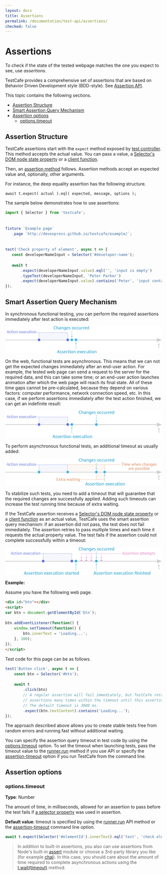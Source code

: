 ```yaml
---
layout: docs
title: Assertions
permalink: /documentation/test-api/assertions/
checked: false
---
```

# Assertions

To check if the state of the tested webpage matches the one you expect to see, use *assertions*.

TestCafe provides a comprehensive set of assertions that are based on Behavior Driven Development style (BDD-style).
See [Assertion API](assertion-api.md).

This topic contains the following sections.

* [Assertion Structure](#assertion-structure)
* [Smart Assertion Query Mechanism](#smart-assertion-query-mechanism)
* [Assertion options](#assertion-options)
  * [options.timeout](#optionstimeout)

## Assertion Structure

TestCafe assertions start with the `expect` method exposed by [test controller](../test-code-structure.html#test-controller).
This method accepts the actual value. You can pass a value, a [Selector's DOM node state property](../selecting-page-elements/selectors.md#define-assertion-actual-value)
or a [client function](../obtaining-data-from-the-client.md).

Then, an [assertion method](assertion-api.md) follows. Assertion methods accept an expected value
and, optionally, other arguments.

For instance, the deep equality assertion has the following structure.

```text
await t.expect( actual ).eql( expected, message, options );
```

The sample below demonstrates how to use assertions:

```js
import { Selector } from 'testcafe';


fixture `Example page`
   .page `http://devexpress.github.io/testcafe/example/`;


test('Check property of element', async t => {
   const developerNameInput = Selector('#developer-name');

   await t
       .expect(developerNameInput.value).eql('', 'input is empty')
       .typeText(developerNameInput, 'Peter Parker')
       .expect(developerNameInput.value).contains('Peter', 'input contains text "Peter"');
});
```

## Smart Assertion Query Mechanism

In synchronous functional testing, you can perform the required assertions immediately after test action is executed:

![Synchronous Functional Testing](../../../images/assertions/synchronous-testing.png)

On the web, functional tests are asynchronous. This means that we can not get the expected changes immediately after an end-user action.
For example, the tested web page can send a request to the server for the required data, and this can take some time;
or an end-user action launches animation after which the web page will reach its final state.
All of these time gaps cannot be pre-calculated, because they depend on various factors: computer performance,
network connection speed, etc. In this case, if we perform assertions immediately after the test action finished,
we can get an indefinite result:

![Asynchronous Functional Testing](../../../images/assertions/asynchronous-testing.png)

To perform asynchronous functional tests, an additional timeout as usually added:

![Asynchronous Functional Testing with Extra Waiting](../../../images/assertions/extra-waiting.png)

To stabilize such tests, you need to add a timeout that will guarantee that the required changes are successfully applied.
Adding such timeouts can increase the test running time because of extra waiting.

If the TestCafe assertion receives a [Selector's DOM node state property](../selecting-page-elements/selectors.md#define-assertion-actual-value)
or a [client function](../obtaining-data-from-the-client.md)
as an actual value, TestCafe uses the smart assertion query mechanism:
if an assertion did not pass, the test does not fail immediately. The assertion retries to pass multiple times and
each time it requests the actual property value. The test fails if the assertion could not complete successfully
within a timeout:

![TestCafe Smart Assertion Query Mechanism](../../../images/assertions/query-mechanism.png)

**Example:**

Assume you have the following web page.

```html
<div id="btn"></div>
<script>
var btn = document.getElementById('btn');

btn.addEventListener(function() {
    window.setTimeout(function() {
        btn.innerText = 'Loading...';
    }, 100);
});
</script>
```

Test code for this page can be as follows.

```js
test('Button click', async t => {
    const btn = Selector('#btn');

    await t
        .click(btn)
        // A regular assertion will fail immediately, but TestCafe retries to run DOM state
        // assertions many times within the timeout until this assertion passes successfully.
        // The default timeout is 3000 ms.
        .expect(btn.textContent).contains('Loading...');
});
```

The approach described above allows you to create stable tests free from random errors and running fast without additional waiting.

You can specify the assertion query timeout in test code by using the [options.timeout](#assertion-options) option.
To set the timeout when launching tests, pass the timeout value to the [runner.run](../../using-testcafe/programming-interface/runner.md#run)
method if you use API or specify the [assertion-timeout](../../using-testcafe/command-line-interface.md#--assertion-timeout-ms) option
if you run TestCafe from the command line.

## Assertion options

### options.timeout

**Type**: Number

The amount of time, in milliseconds, allowed for an assertion to pass before the test fails if
[a selector property](../selecting-page-elements/selectors.md#define-assertion-actual-value) was used in assertion.

**Default value**: timeout is specified by using the [runner.run](../../using-testcafe/programming-interface/runner.md#run) API method
or the [assertion-timeout](../../using-testcafe/command-line-interface.md#--assertion-timeout-ms) command line option.

```js
await t.expect(Selector('#elementId').innerText).eql('text', 'check element text', { timeout: 500 });
```

> In addition to built-in assertions, you also can use assertions from Node's built-in [assert](https://nodejs.org/api/assert.html) module or choose a 3rd-party library you like (for example [chai](http://chaijs.com/)).
> In this case, you should care about the amount of time required to complete asynchronous actions using the [t.wait(timeout)](../pausing-the-test.md) method.
